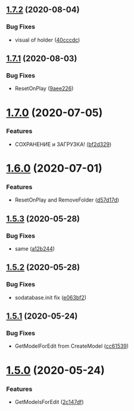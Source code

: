## [1.7.2](https://github.com/NuclearBand/UnityScriptableObjectDatabase/compare/v1.7.1...v1.7.2) (2020-08-04)


### Bug Fixes

* visual of holder ([40cccdc](https://github.com/NuclearBand/UnityScriptableObjectDatabase/commit/40cccdcd664b6ad29297075d444acaa0f083eba6))

## [1.7.1](https://github.com/NuclearBand/UnityScriptableObjectDatabase/compare/v1.7.0...v1.7.1) (2020-08-03)


### Bug Fixes

* ResetOnPlay ([9aee226](https://github.com/NuclearBand/UnityScriptableObjectDatabase/commit/9aee2262fb30ce2beaad96c5722a6f9574248b21))

# [1.7.0](https://github.com/NuclearBand/UnityScriptableObjectDatabase/compare/v1.6.0...v1.7.0) (2020-07-05)


### Features

* СОХРАНЕНИЕ и ЗАГРУЗКА! ([bf2d329](https://github.com/NuclearBand/UnityScriptableObjectDatabase/commit/bf2d32905b6e1ae61b75aeaeb9a27d42a43591e1))

# [1.6.0](https://github.com/NuclearBand/UnityScriptableObjectDatabase/compare/v1.5.3...v1.6.0) (2020-07-01)


### Features

* ResetOnPlay and RemoveFolder ([d57d17d](https://github.com/NuclearBand/UnityScriptableObjectDatabase/commit/d57d17d448fdd8daaab2a2f58d57890b2191de98))

## [1.5.3](https://github.com/NuclearBand/UnityScriptableObjectDatabase/compare/v1.5.2...v1.5.3) (2020-05-28)


### Bug Fixes

* same ([a12b244](https://github.com/NuclearBand/UnityScriptableObjectDatabase/commit/a12b244048d361222c6b85edf05db2b5d18a4cf1))

## [1.5.2](https://github.com/NuclearBand/UnityScriptableObjectDatabase/compare/v1.5.1...v1.5.2) (2020-05-28)


### Bug Fixes

* sodatabase.init fix ([e063bf2](https://github.com/NuclearBand/UnityScriptableObjectDatabase/commit/e063bf25427918c9a889730c470b9499be8c0e76))

## [1.5.1](https://github.com/Tr0sT/UnityScriptableObjectDatabase/compare/v1.5.0...v1.5.1) (2020-05-24)


### Bug Fixes

* GetModelForEdit from CreateModel ([cc61539](https://github.com/Tr0sT/UnityScriptableObjectDatabase/commit/cc615394daf71bcb7bd36c83217cfc422d247f2a))

# [1.5.0](https://github.com/Tr0sT/UnityScriptableObjectDatabase/compare/v1.4.4...v1.5.0) (2020-05-24)


### Features

* GetModelsForEdit ([2c147df](https://github.com/Tr0sT/UnityScriptableObjectDatabase/commit/2c147dfa4c035475c972ac1425885679e23174fe))
